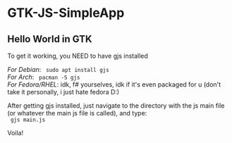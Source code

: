 # GTK-JS-SimpleApp

## Hello World in GTK

To get it working, you NEED to have gjs installed

*For Debian*: <code> sudo apt install gjs</code> <br> 
*For Arch*: <code> pacman -S gjs</code>  <br> 
*For Fedora/RHEL*: idk, f# yourselves, idk if it's even packaged for u (don't take it personally, i just hate fedora D:)

After getting gjs installed, just navigate to the directory with the js main file (or whatever the main js file is called), and type: <br>
<code> gjs main.js </code>

Voila!
